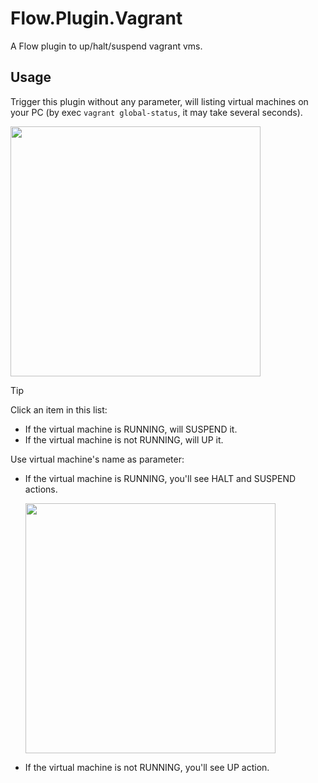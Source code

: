 # Flow.Plugin.Vagrant
A Flow plugin to up/halt/suspend vagrant vms.


## Usage
Trigger this plugin without any parameter, will listing virtual machines on your PC (by exec `vagrant global-status`, it may take several seconds).

<img src="https://s2.loli.net/2024/03/07/VnLzwYWUGSyX592.png" width=400>

> [!TIP]
> Click an item in this list:
> - If the virtual machine is RUNNING, will SUSPEND it.
> - If the virtual machine is not RUNNING, will UP it.

Use virtual machine's name as parameter:
- If the virtual machine is RUNNING, you'll see HALT and SUSPEND actions.

    <img src="https://s2.loli.net/2024/03/07/LcI7l9g8eVRhTbP.png" width=400>
- If the virtual machine is not RUNNING, you'll see UP action.